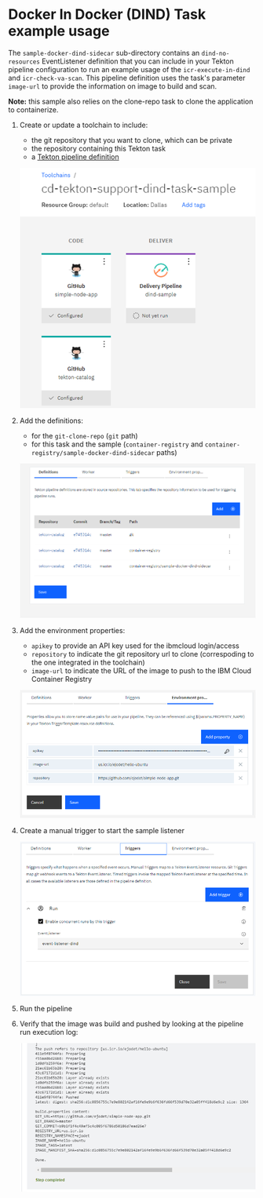 # Docker In Docker (DIND) Task example usage
The `sample-docker-dind-sidecar` sub-directory contains an `dind-no-resources` EventListener definition that you can include in your Tekton pipeline configuration to run an example usage of the `icr-execute-in-dind` and `icr-check-va-scan`. This pipeline definition uses the task's parameter `image-url` to provide the information on image to build and scan.

**Note:** this sample also relies on the clone-repo task to clone the application to containerize.

1) Create or update a toolchain to include:

   - the git repository that you want to clone, which can be private
   - the repository containing this Tekton task
   - a [Tekton pipeline definition](https://cloud.ibm.com/docs/ContinuousDelivery?topic=ContinuousDelivery-tekton-pipelines#create_tekton_pipeline)

   ![Toolchain overview](./images/dind-sample-toolchain-overview.png)

2) Add the definitions:

   - for the `git-clone-repo` (`git` path)
   - for this task and the sample (`container-registry` and `container-registry/sample-docker-dind-sidecar` paths)

   ![Tekton pipeline definitions](./images/dind-sample-tekton-pipeline-definitions.png)

3) Add the environment properties:

   - `apikey` to provide an API key used for the ibmcloud login/access
   - `repository` to indicate the git repository url to clone (correspoding to the one integrated in the toolchain)
   - `image-url` to indicate the URL of the image to push to the IBM Cloud Container Registry

   ![Tekton pipeline environment properties](./images/dind-sample-tekton-pipeline-environment-properties.png)

4) Create a manual trigger to start the sample listener

   ![Tekton pipeline sample trigger](./images/dind-sample-tekton-pipeline-sample-triggers.png)

5) Run the pipeline

6) Verify that the image was build and pushed by looking at the pipeline run execution log:

   ![Tekton pipeline sample log](./images/dind-sample-tekton-pipeline-run-log.png)
